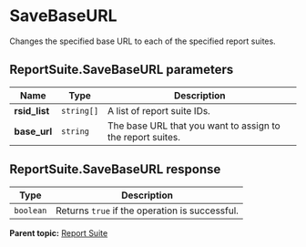# SaveBaseURL

Changes the specified base URL to each of the specified report suites.

## ReportSuite.SaveBaseURL parameters

|Name|Type|Description|
|----|----|-----------|
|**rsid_list** |`string[]` |A list of report suite IDs.|
|**base_url** |`string` |The base URL that you want to assign to the report suites.|

## ReportSuite.SaveBaseURL response

|Type|Description|
|----|-----------|
|`boolean` |Returns `true` if the operation is successful.|

**Parent topic:** [Report Suite](../../methods/report_suite/r_methods_reportsuite.md)

